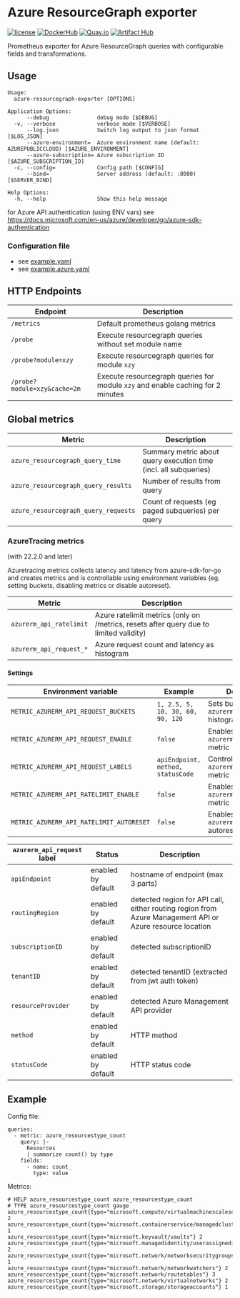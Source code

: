 # Azure ResourceGraph exporter

[![license](https://img.shields.io/github/license/webdevops/azure-resourcegraph-exporter.svg)](https://github.com/webdevops/azure-resourcegraph-exporter/blob/master/LICENSE)
[![DockerHub](https://img.shields.io/badge/DockerHub-webdevops%2Fazure--resourcegraph--exporter-blue)](https://hub.docker.com/r/webdevops/azure-resourcegraph-exporter/)
[![Quay.io](https://img.shields.io/badge/Quay.io-webdevops%2Fazure--resourcegraph--exporter-blue)](https://quay.io/repository/webdevops/azure-resourcegraph-exporter)
[![Artifact Hub](https://img.shields.io/endpoint?url=https://artifacthub.io/badge/repository/azure-resourcegraph-exporter)](https://artifacthub.io/packages/search?repo=azure-resourcegraph-exporter)

Prometheus exporter for Azure ResourceGraph queries with configurable fields and transformations.

## Usage

```
Usage:
  azure-resourcegraph-exporter [OPTIONS]

Application Options:
      --debug               debug mode [$DEBUG]
  -v, --verbose             verbose mode [$VERBOSE]
      --log.json            Switch log output to json format [$LOG_JSON]
      --azure-environment=  Azure environment name (default: AZUREPUBLICCLOUD) [$AZURE_ENVIRONMENT]
      --azure-subscription= Azure subscription ID [$AZURE_SUBSCRIPTION_ID]
  -c, --config=             Config path [$CONFIG]
      --bind=               Server address (default: :8080) [$SERVER_BIND]

Help Options:
  -h, --help                Show this help message
```

for Azure API authentication (using ENV vars) see https://docs.microsoft.com/en-us/azure/developer/go/azure-sdk-authentication

### Configuration file

* see [example.yaml](example.yaml)
* see [example.azure.yaml](example.azure.yaml)

## HTTP Endpoints

| Endpoint                       | Description                                                                         |
|--------------------------------|-------------------------------------------------------------------------------------|
| `/metrics`                     | Default prometheus golang metrics                                                   |
| `/probe`                       | Execute resourcegraph queries without set module name                               |
| `/probe?module=xzy`            | Execute resourcegraph queries for module `xzy`                                      |
| `/probe?module=xzy&cache=2m`   | Execute resourcegraph queries for module `xzy` and enable caching for 2 minutes     |

## Global metrics

| Metric                               | Description                                                                    |
|--------------------------------------|--------------------------------------------------------------------------------|
| `azure_resourcegraph_query_time`     | Summary metric about query execution time (incl. all subqueries)               |
| `azure_resourcegraph_query_results`  | Number of results from query                                                   |
| `azure_resourcegraph_query_requests` | Count of requests (eg paged subqueries) per query                              |


### AzureTracing metrics

(with 22.2.0 and later)

Azuretracing metrics collects latency and latency from azure-sdk-for-go and creates metrics and is controllable using
environment variables (eg. setting buckets, disabling metrics or disable autoreset).

| Metric                                   | Description                                                                            |
|------------------------------------------|----------------------------------------------------------------------------------------|
| `azurerm_api_ratelimit`                  | Azure ratelimit metrics (only on /metrics, resets after query due to limited validity) |
| `azurerm_api_request_*`                  | Azure request count and latency as histogram                                           |

#### Settings

| Environment variable                     | Example                            | Description                                                    |
|------------------------------------------|------------------------------------|----------------------------------------------------------------|
| `METRIC_AZURERM_API_REQUEST_BUCKETS`     | `1, 2.5, 5, 10, 30, 60, 90, 120`   | Sets buckets for `azurerm_api_request` histogram metric        |
| `METRIC_AZURERM_API_REQUEST_ENABLE`      | `false`                            | Enables/disables `azurerm_api_request_*` metric                |
| `METRIC_AZURERM_API_REQUEST_LABELS`      | `apiEndpoint, method, statusCode`  | Controls labels of `azurerm_api_request_*` metric              |
| `METRIC_AZURERM_API_RATELIMIT_ENABLE`    | `false`                            | Enables/disables `azurerm_api_ratelimit` metric                |
| `METRIC_AZURERM_API_RATELIMIT_AUTORESET` | `false`                            | Enables/disables `azurerm_api_ratelimit` autoreset after fetch |


| `azurerm_api_request` label | Status             | Description                                                                                              |
|-----------------------------|--------------------|----------------------------------------------------------------------------------------------------------|
| `apiEndpoint`               | enabled by default | hostname of endpoint (max 3 parts)                                                                       |
| `routingRegion`             | enabled by default | detected region for API call, either routing region from Azure Management API or Azure resource location |
| `subscriptionID`            | enabled by default | detected subscriptionID                                                                                  |
| `tenantID`                  | enabled by default | detected tenantID (extracted from jwt auth token)                                                        |
| `resourceProvider`          | enabled by default | detected Azure Management API provider                                                                   |
| `method`                    | enabled by default | HTTP method                                                                                              |
| `statusCode`                | enabled by default | HTTP status code                                                                                         |


## Example

Config file:
```
queries:
  - metric: azure_resourcestype_count
    query: |-
      Resources
      | summarize count() by type
    fields:
      - name: count_
        type: value

```

Metrics:
```
# HELP azure_resourcestype_count azure_resourcestype_count
# TYPE azure_resourcestype_count gauge
azure_resourcestype_count{type="microsoft.compute/virtualmachinescalesets"} 2
azure_resourcestype_count{type="microsoft.containerservice/managedclusters"} 1
azure_resourcestype_count{type="microsoft.keyvault/vaults"} 2
azure_resourcestype_count{type="microsoft.managedidentity/userassignedidentities"} 2
azure_resourcestype_count{type="microsoft.network/networksecuritygroups"} 1
azure_resourcestype_count{type="microsoft.network/networkwatchers"} 2
azure_resourcestype_count{type="microsoft.network/routetables"} 3
azure_resourcestype_count{type="microsoft.network/virtualnetworks"} 2
azure_resourcestype_count{type="microsoft.storage/storageaccounts"} 1
```
